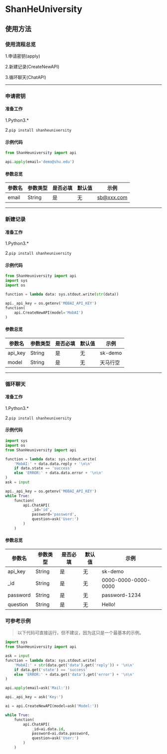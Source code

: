 # ShanHeUniversity

## **使用方法**

### **使用流程总览**

1.申请密钥(apply)

2.新建记录(CreateNewAPI)

3.循环聊天(ChatAPI)

---

### **申请密钥**

#### **准备工作**
1.Python3.*

2.`pip install shanheuniversity`

#### **示例代码**

```python
from ShanHeuniversity import api

api.apply(email='demo@shu.edu')

```

#### **参数总览**

| 参数名 | 参数类型 | 是否必填 | 默认值 | 示例 |
| --- | --- | --- | --- | --- |
| email | String | 是 | 无 | sb@xxx.com |

---

### **新建记录**

#### **准备工作**
1.Python3.*

2.`pip install shanheuniversity`

#### **示例代码**

```python
from ShanHeuniversity import api
import sys
import os

function = lambda data: sys.stdout.write(str(data))

api._api_key = os.getenv('MOBAI_API_KEY')
function(
    api.CreateNewAPI(model='MobAI')
)

```

#### **参数总览**

| 参数名 | 参数类型 | 是否必填 | 默认值 | 示例 |
| --- | --- | --- | --- | --- |
| api_key | String | 是 | 无 | sk-demo |
| model | String | 是 | 无 | 天马行空 |

---

### **循环聊天**

#### **准备工作**
1.Python3.*

2.`pip install shanheuniversity`

#### **示例代码**

```python
import sys
import os
from ShanHeuniversity import api

function = lambda data: sys.stdout.write(
    'MobAI:' + data.data.reply + '\n\n'
    if data.state == 'success'
    else 'ERROR:' + data.data.error + '\n\n'
)
ask = input

api._api_key = os.getenv('MOBAI_API_KEY')
while True:
    function(
        api.ChatAPI(
            _id='id',
            password='password',
            question=ask('User:')
        )
    )

```

#### **参数总览**

| 参数名 | 参数类型 | 是否必填 | 默认值 | 示例 |
| --- | --- | --- | --- | --- |
| api_key | String | 是 | 无 | sk-demo |
| _id | String | 是 | 无 | 0000-0000-0000-0000 |
| password | String | 是 | 无 | password-1234 |
| question | String | 是 | 无 | Hello! |


### 可参考示例

> 以下代码可直接运行，但不建议，因为这只是一个最基本的示例。

```python
import sys
from ShanHeuniversity import api

ask = input
function = lambda data: sys.stdout.write(
    'MobAI:' + str(data.get('data').get('reply')) + '\n\n'
    if data.get('state') == 'success'
    else 'ERROR:' + data.get('data').get('error') + '\n\n'
)

api.apply(email=ask('Mail:'))

api._api_key = ask('Key:')

ai = api.CreateNewAPI(model=ask('Model:'))

while True:
    function(
        api.ChatAPI(
            _id=ai.data.id,
            password=ai.data.password,
            question=ask('User:')
        )
    )

```
